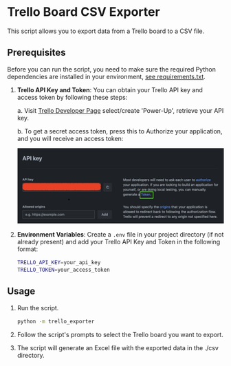 # Trello Board CSV Exporter

This script allows you to export data from a Trello board to a CSV file.

## Prerequisites

Before you can run the script, you need to make sure the required Python dependencies are installed in your environment, [see requirements.txt](/requirements.txt).

1. **Trello API Key and Token**: You can obtain your Trello API key and access token by following these steps:

   a. Visit [Trello Developer Page](https://trello.com/power-ups/admin/) select/create 'Power-Up', retrieve your API key.

   b. To get a secret access token, press this to Authorize your application, and you will receive an access token:

   ![Local Image](./images/img.png)

2. **Environment Variables**: Create a `.env` file in your project directory (if not already present) and add your Trello API Key and Token in the following format:
   ```bash
   TRELLO_API_KEY=your_api_key
   TRELLO_TOKEN=your_access_token
   ```

## Usage

1. Run the script.

   ```bash
   python -m trello_exporter
   ```

2. Follow the script's prompts to select the Trello board you want to export.

3. The script will generate an Excel file with the exported data in the ./csv directory.
